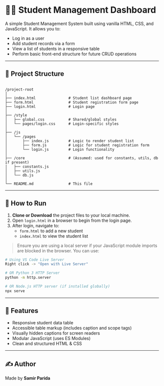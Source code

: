 
# 🧑‍🎓 Student Management Dashboard

A simple Student Management System built using vanilla HTML, CSS, and JavaScript. It allows you to:

- Log in as a user
- Add student records via a form
- View a list of students in a responsive table
- Perform basic front-end structure for future CRUD operations

---

## 📁 Project Structure

```

/project-root
│
├── index.html               # Student list dashboard page
├── form.html                # Student registration form page
├── login.html               # Login page
│
├── /style
│   ├── global.css           # Shared/global styles
│   └── pages/login.css      # Login-specific styles
│
├── /js
│   └── /pages
│       ├── index.js         # Logic to render student list
│       ├── form.js          # Logic for student registration form
│       └── login.js         # Login functionality
│
├── /core                    # (Assumed: used for constants, utils, db if present)
│   ├── constants.js
│   ├── utils.js
│   └── db.js
│
└── README.md                # This file

````

---

## 🚀 How to Run

1. **Clone or Download** the project files to your local machine.
2. Open `login.html` in a browser to begin from the login page.
3. After login, navigate to:
   - `form.html` to add a new student
   - `index.html` to view the student list

> Ensure you are using a local server if your JavaScript module imports are blocked in the browser. You can use:

```bash
# Using VS Code Live Server
Right click -> "Open with Live Server"

# OR Python 3 HTTP Server
python -m http.server

# OR Node.js HTTP server (if installed globally)
npx serve
````

---

## 🔑 Features

* Responsive student data table
* Accessible table markup (includes caption and scope tags)
* Visually hidden captions for screen readers
* Modular JavaScript (uses ES Modules)
* Clean and structured HTML & CSS

---

## ✍️ Author

Made by **Samir Parida**


